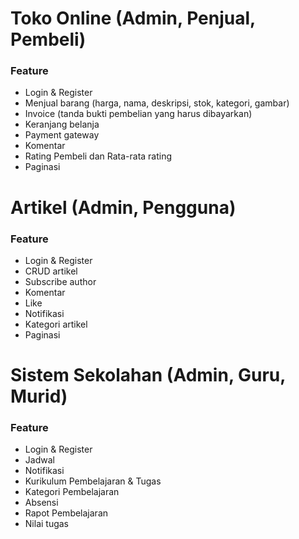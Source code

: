 
# Toko Online (Admin, Penjual, Pembeli)

### Feature

- Login & Register 
- Menjual barang (harga, nama, deskripsi, stok, kategori, gambar)
- Invoice (tanda bukti pembelian yang harus dibayarkan)
- Keranjang belanja
- Payment gateway
- Komentar
- Rating Pembeli dan Rata-rata rating
- Paginasi

# Artikel (Admin, Pengguna)

### Feature

- Login & Register
- CRUD artikel
- Subscribe author
- Komentar
- Like
- Notifikasi
- Kategori artikel
- Paginasi


# Sistem Sekolahan (Admin, Guru, Murid)


### Feature

- Login & Register
- Jadwal
- Notifikasi
- Kurikulum Pembelajaran & Tugas
- Kategori Pembelajaran
- Absensi
- Rapot Pembelajaran
- Nilai tugas


